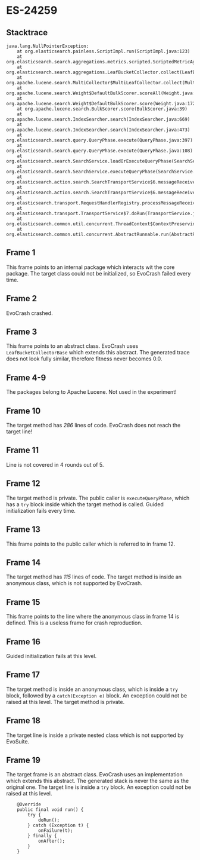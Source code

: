 # ES-24259

## Stacktrace

```
java.lang.NullPointerException:
	at org.elasticsearch.painless.ScriptImpl.run(ScriptImpl.java:123)
	at org.elasticsearch.search.aggregations.metrics.scripted.ScriptedMetricAggregator$1.collect(ScriptedMetricAggregator.java:71)
	at org.elasticsearch.search.aggregations.LeafBucketCollector.collect(LeafBucketCollector.java:82)
	at org.apache.lucene.search.MultiCollector$MultiLeafCollector.collect(MultiCollector.java:174)
	at org.apache.lucene.search.Weight$DefaultBulkScorer.scoreAll(Weight.java:221)
	at org.apache.lucene.search.Weight$DefaultBulkScorer.score(Weight.java:172)
	at org.apache.lucene.search.BulkScorer.score(BulkScorer.java:39)
	at org.apache.lucene.search.IndexSearcher.search(IndexSearcher.java:669)
	at org.apache.lucene.search.IndexSearcher.search(IndexSearcher.java:473)
	at org.elasticsearch.search.query.QueryPhase.execute(QueryPhase.java:397)
	at org.elasticsearch.search.query.QueryPhase.execute(QueryPhase.java:108)
	at org.elasticsearch.search.SearchService.loadOrExecuteQueryPhase(SearchService.java:247)
	at org.elasticsearch.search.SearchService.executeQueryPhase(SearchService.java:261)
	at org.elasticsearch.action.search.SearchTransportService$6.messageReceived(SearchTransportService.java:331)
	at org.elasticsearch.action.search.SearchTransportService$6.messageReceived(SearchTransportService.java:328)
	at org.elasticsearch.transport.RequestHandlerRegistry.processMessageReceived(RequestHandlerRegistry.java:69)
	at org.elasticsearch.transport.TransportService$7.doRun(TransportService.java:618)
	at org.elasticsearch.common.util.concurrent.ThreadContext$ContextPreservingAbstractRunnable.doRun(ThreadContext.java:638)
	at org.elasticsearch.common.util.concurrent.AbstractRunnable.run(AbstractRunnable.java:37)
```

## Frame 1
This frame points to an internal package which interacts wit the core package. The target class could not be initialized, so EvoCrash failed every time.
## Frame 2
EvoCrash crashed.
## Frame 3
This frame points to an abstract class. EvoCrash uses `LeafBucketCollectorBase` which extends this abstract. The generated trace does not look fully similar, therefore fitness never becomes 0.0.
## Frame 4-9
The packages belong to Apache Lucene. Not used in the experiment!
## Frame 10
The target method has *286* lines of code. EvoCrash does not reach the target line!
## Frame 11
Line is not covered in 4 rounds out of 5.
## Frame 12
The target method is private. The public caller is `executeQueryPhase`, which has a `try` block inside which the target method is called.
Guided initialization fails every time.
## Frame 13
This frame points to the public caller which is referred to in frame 12.
## Frame 14
The target method has *115* lines of code.
The target method is inside an anonymous class, which is not supported by EvoCrash.
## Frame 15
This frame points to the line where the anonymous class in frame 14 is defined. This is a useless frame for crash reproduction.
## Frame 16
Guided initialization fails at this level.
## Frame 17
The target method is inside an anonymous class, which is inside a `try` block, followed by a `catch(Exception e)` block. An exception could not be raised at this level.
The target method is private.
## Frame 18
The target line is inside a private nested class which is not supported by EvoSuite.
## Frame 19
The target frame is an abstract class. EvoCrash uses an implementation which extends this abstract. The generated stack is never the same as the original one.
The target line is inside a `try` block. An exception could not be raised at this level.

```
    @Override
    public final void run() {
        try {
            doRun();
        } catch (Exception t) {
            onFailure(t);
        } finally {
            onAfter();
        }
    }
```